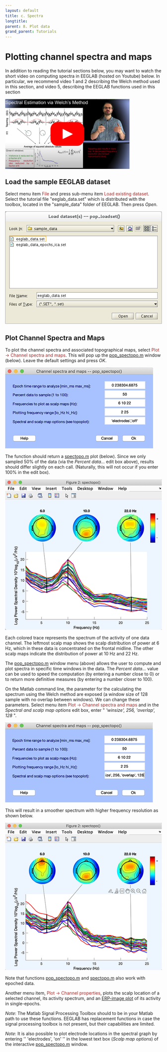 ```yaml
---
layout: default
title: c. Spectra
longtitle:
parent: 8. Plot data
grand_parent: Tutorials
---
```

Plotting channel spectra and maps
=====================
In addition to reading the tutorial sections below, you may want to watch the short video on computing spectra in EEGLAB (hosted on Youtube) below. In particular, we recommend video 1 and 2 describing the Welch method used in this section, and video 5, describing the EEGLAB functions used in this section

<a href="https://www.youtube.com/playlist?list=PLXc9qfVbMMN2TAoLHVW5NvNmJtwiHurzw"><img align="center" width="400" src= "/assets/images/yt_spectopo2.png"></a>

Load the sample EEGLAB dataset
-----------------

Select menu item <span style="color: brown">File</span> and press sub-menu item
<span style="color: brown">Load existing dataset</span>. Select the tutorial file "eeglab_data.set" which is distributed with
the toolbox, located in the "sample_data" folder of EEGLAB. Then press *Open*.

![Image:Pop_loadset.png](/assets/images/Pop_loadset.png)

Plot Channel Spectra and Maps
-----------------

To plot the channel spectra and associated topographical maps, select
<span style="color: brown">Plot → Channel spectra and maps</span>. This will pop up the [pop_spectopo.m](http://sccn.ucsd.edu/eeglab/locatefile.php?file=pop_spectopo.m) window (below). 
Leave the default settings and press *OK*.

![](/assets/images/spectopo1gui.png)

The function should return a [spectopo.m](http://sccn.ucsd.edu/eeglab/locatefile.php?file=spectopo.m) plot (below).
Since we only sampled 50% of the data (via the *Percent data...* edit
box above), results should differ slightly on each call. (Naturally,
this will not occur if you enter 100% in the edit box).

![](/assets/images/spectopo1plot.png)

Each colored trace represents the spectrum of the activity of one data
channel. The leftmost scalp map shows the scalp distribution of power
at 6 Hz, which in these data is concentrated on the frontal midline.
The other scalp maps indicate the distribution of power at 10 Hz and
22 Hz.

The [pop_spectopo.m](http://sccn.ucsd.edu/eeglab/locatefile.php?file=pop_spectopo.m) window menu (above) allows the user to
compute and plot spectra in specific time windows in the data. The
*Percent data...* value can be used to speed the computation (by
entering a number close to 0) or to return more definitive measures
(by entering a number closer to 100).

On the Matlab command line, the parameter for the calculating the spectrum using
the Welch method are exposed (a window size of 128 sample with no overlap between
windows). We can change these parameters. Select menu item <span style="color: brown">Plot → Channel spectra and maps</span> and in the *Spectral and scalp map options* edit box, enter
" *'winsize', 256, 'overlap', 128* ". 

![](/assets/images/spectopo2gui.png)

This will result in a smoother spectrum with higher frequency
resolution as shown below.

![](/assets/images/spectopo2plot.png)


Note that functions [pop_spectopo.m](http://sccn.ucsd.edu/eeglab/locatefile.php?file=pop_spectopo) and [spectopo.m](http://sccn.ucsd.edu/eeglab/locatefile.php?file=spectopo.m) also work with epoched data.

Another menu item, <span style="color: brown">Plot → Channel properties</span>, plots the scalp location of a selected channel, its
activity spectrum, and an [ERP-image
plot](/Chapter_08:_Plotting_ERP_images "wikilink") of its activity in
single-epochs.

*Note*: The Matlab Signal Processing Toolbox should to be in your Matlab path to use these functions. EEGLAB has replacement functions in case the signal processing toolbox is not present, but their capabilities are limited. 

*Note*: It is also possible to plot electrode locations in the spectral
graph by entering '' 'electrodes', 'on' '' in the lowest text box
(*Scalp map options*) of the interactive [pop_spectopo.m](http://sccn.ucsd.edu/eeglab/locatefile.php?file=pop_spectopo.m)
window.

